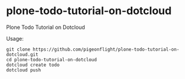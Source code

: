 plone-todo-tutorial-on-dotcloud
===============================

Plone Todo Tutorial on Dotcloud

Usage:

    git clone https://github.com/pigeonflight/plone-todo-tutorial-on-dotcloud.git
    cd plone-todo-tutorial-on-dotcloud
    dotcloud create todo
    dotcloud push




